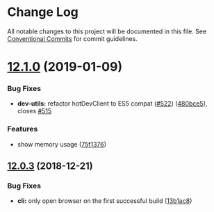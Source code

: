 # Change Log

All notable changes to this project will be documented in this file.
See [Conventional Commits](https://conventionalcommits.org) for commit guidelines.

# [12.1.0](https://github.com/egoist/lazy/compare/@lazy/dev-utils@12.0.3...@lazy/dev-utils@12.1.0) (2019-01-09)

### Bug Fixes

- **dev-utils:** refactor hotDevClient to ES5 compat ([#522](https://github.com/egoist/lazy/issues/522)) ([480bce5](https://github.com/egoist/lazy/commit/480bce5)), closes [#515](https://github.com/egoist/lazy/issues/515)

### Features

- show memory usage ([75f1376](https://github.com/egoist/lazy/commit/75f1376))

## [12.0.3](https://github.com/egoist/lazy/compare/@lazy/dev-utils@12.0.2...@lazy/dev-utils@12.0.3) (2018-12-21)

### Bug Fixes

- **cli:** only open browser on the first successful build ([13b1ac8](https://github.com/egoist/lazy/commit/13b1ac8))
